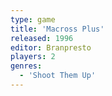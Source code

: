 ```yaml
---
type: game
title: 'Macross Plus'
released: 1996
editor: Branpresto
players: 2
genres:
  - 'Shoot Them Up'
---
```

